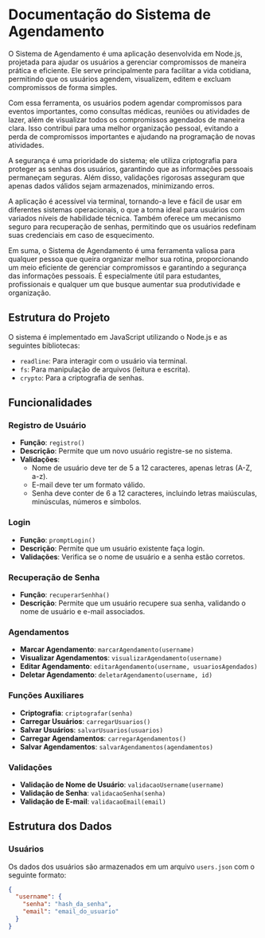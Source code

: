 # Documentação do Sistema de Agendamento

O Sistema de Agendamento é uma aplicação desenvolvida em Node.js, projetada para ajudar os usuários a gerenciar compromissos de maneira prática e eficiente. Ele serve principalmente para facilitar a vida cotidiana, permitindo que os usuários agendem, visualizem, editem e excluam compromissos de forma simples.

Com essa ferramenta, os usuários podem agendar compromissos para eventos importantes, como consultas médicas, reuniões ou atividades de lazer, além de visualizar todos os compromissos agendados de maneira clara. Isso contribui para uma melhor organização pessoal, evitando a perda de compromissos importantes e ajudando na programação de novas atividades.

A segurança é uma prioridade do sistema; ele utiliza criptografia para proteger as senhas dos usuários, garantindo que as informações pessoais permaneçam seguras. Além disso, validações rigorosas asseguram que apenas dados válidos sejam armazenados, minimizando erros.

A aplicação é acessível via terminal, tornando-a leve e fácil de usar em diferentes sistemas operacionais, o que a torna ideal para usuários com variados níveis de habilidade técnica. Também oferece um mecanismo seguro para recuperação de senhas, permitindo que os usuários redefinam suas credenciais em caso de esquecimento.

Em suma, o Sistema de Agendamento é uma ferramenta valiosa para qualquer pessoa que queira organizar melhor sua rotina, proporcionando um meio eficiente de gerenciar compromissos e garantindo a segurança das informações pessoais. É especialmente útil para estudantes, profissionais e qualquer um que busque aumentar sua produtividade e organização.

## Estrutura do Projeto

O sistema é implementado em JavaScript utilizando o Node.js e as seguintes bibliotecas:

- `readline`: Para interagir com o usuário via terminal.
- `fs`: Para manipulação de arquivos (leitura e escrita).
- `crypto`: Para a criptografia de senhas.

## Funcionalidades

### Registro de Usuário
- **Função**: `registro()`
- **Descrição**: Permite que um novo usuário registre-se no sistema.
- **Validações**:
  - Nome de usuário deve ter de 5 a 12 caracteres, apenas letras (A-Z, a-z).
  - E-mail deve ter um formato válido.
  - Senha deve conter de 6 a 12 caracteres, incluindo letras maiúsculas, minúsculas, números e símbolos.

### Login
- **Função**: `promptLogin()`
- **Descrição**: Permite que um usuário existente faça login.
- **Validações**: Verifica se o nome de usuário e a senha estão corretos.

### Recuperação de Senha
- **Função**: `recuperarSenhha()`
- **Descrição**: Permite que um usuário recupere sua senha, validando o nome de usuário e e-mail associados.

### Agendamentos
- **Marcar Agendamento**: `marcarAgendamento(username)`
- **Visualizar Agendamentos**: `visualizarAgendamento(username)`
- **Editar Agendamento**: `editarAgendamento(username, usuariosAgendados)`
- **Deletar Agendamento**: `deletarAgendamento(username, id)`

### Funções Auxiliares
- **Criptografia**: `criptografar(senha)`
- **Carregar Usuários**: `carregarUsuarios()`
- **Salvar Usuários**: `salvarUsuarios(usuarios)`
- **Carregar Agendamentos**: `carregarAgendamentos()`
- **Salvar Agendamentos**: `salvarAgendamentos(agendamentos)`

### Validações
- **Validação de Nome de Usuário**: `validacaoUsername(username)`
- **Validação de Senha**: `validacaoSenha(senha)`
- **Validação de E-mail**: `validacaoEmail(email)`

## Estrutura dos Dados

### Usuários
Os dados dos usuários são armazenados em um arquivo `users.json` com o seguinte formato:
```json
{
  "username": {
    "senha": "hash_da_senha",
    "email": "email_do_usuario"
  }
}
